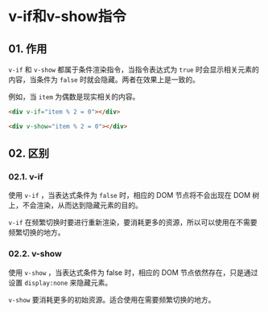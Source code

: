 # v-if和v-show指令

## 01. 作用
`v-if` 和 `v-show` 都属于条件渲染指令，当指令表达式为 `true` 时会显示相关元素的内容，当条件为 `false` 时就会隐藏。两者在效果上是一致的。

例如，当 `item` 为偶数是现实相关的内容。

```html
<div v-if="item % 2 = 0"></div>
```
```html
<div v-show="item % 2 = 0"></div>
```



## 02. 区别
### 02.1. v-if
使用 `v-if` ，当表达式条件为 `false` 时，相应的 DOM 节点将不会出现在 DOM 树上，不会渲染，从而达到隐藏元素的目的。

`v-if` 在频繁切换时要进行重新渲染，要消耗更多的资源，所以可以使用在不需要频繁切换的地方。


### 02.2. v-show
使用 `v-show` ，当表达式条件为 false 时，相应的 DOM 节点依然存在，只是通过设置 `display:none` 来隐藏元素。

`v-show` 要消耗更多的初始资源。适合使用在需要频繁切换的地方。

